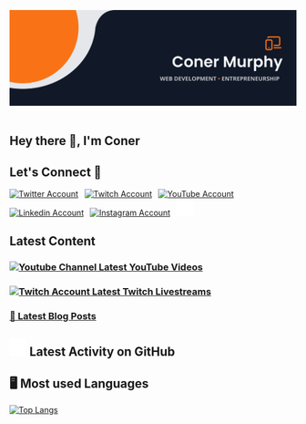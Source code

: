 <!-- Actual Text -->

<img src="https://github.com/conermurphy/conermurphy/blob/main/header.png" title="Header Banner" alt="Header Banner"/>&emsp;

## Hey there 👋, I'm Coner

## Let's Connect 💬

<a href="https://twitter.com/MrConerMurphy"><img src="https://cdn.worldvectorlogo.com/logos/twitter-6.svg" title="Twitter" alt="Twitter Account" width="40"/></a>
&ensp;<a href="https://www.twitch.tv/conermurphy"><img src="https://cdn.worldvectorlogo.com/logos/twitch-logo-2019.svg" title="Twitch" alt="Twitch Account" width="60"/></a>
&ensp;<a href="https://www.youtube.com/channel/UCKbxBnz1xuyGAPMCOZQRdVw"><img src="https://cdn.worldvectorlogo.com/logos/youtube-icon.svg" title="YouTube" alt="YouTube Account" width="40"/></a>
&ensp;<a href="https://www.linkedin.com/in/conermurphy/"><img src="https://cdn.worldvectorlogo.com/logos/linkedin-icon-2.svg" title="Linkedin" alt="Linkedin Account" width="30"/></a>
&ensp;<a href="https://instagram.com/mrconermurphy/"><img src="https://cdn.worldvectorlogo.com/logos/instagram-5.svg" title="Instagram" alt="Instagram Account" width="30"/></a>
&ensp;<a href="https://github.com/conermurphy"><img src="https://github.com/conermurphy/conermurphy/blob/main/github-logo.png" title="GitHub" alt="GitHub" width="30"/></a>
<br>

## Latest Content

### <a href="https://www.youtube.com/channel/UCKbxBnz1xuyGAPMCOZQRdVw"><img src="https://cdn.worldvectorlogo.com/logos/youtube-icon.svg" title="YouTube Channel" alt="Youtube Channel" width="30"/> Latest YouTube Videos </a>

<!-- YOUTUBE-VIDEOS-LIST:START -->
<!-- YOUTUBE-VIDEOS-LIST:END -->

### <a href="https://www.twitch.tv/conermurphy"><img src="https://cdn.worldvectorlogo.com/logos/twitch-logo-2019.svg" title="Twitch" alt="Twitch Account" width="50"/> Latest Twitch Livestreams</a>

<!-- TWITCH-VIDEOS-LIST:START -->
<!-- TWITCH-VIDEOS-LIST:END -->

### <a href="https://conermurphy.com/blog">📝 Latest Blog Posts</a>

<!-- BLOG-POST-LIST:START -->
<!-- BLOG-POST-LIST:END -->

## <a href="https://github.com/conermurphy"><img src="https://github.com/conermurphy/conermurphy/blob/main/github-logo.png" title="GitHub Logo" alt="GitHub Logo" width="30"/></a> Latest Activity on GitHub

<!--START_SECTION:activity-->
<!--END_SECTION:activity-->

## 🖥 Most used Languages

[![Top Langs](https://github-readme-stats.vercel.app/api/top-langs/?username=conermurphy&layout=compact&theme=tokyonight)](https://github.com/anuraghazra/github-readme-stats)
